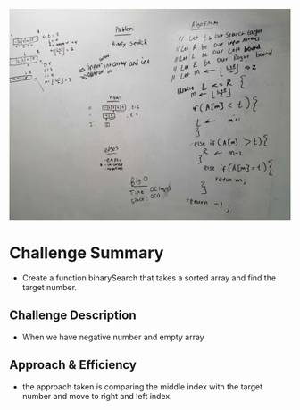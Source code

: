 ![insertshiftarray](../assets/BinarySearch.jpg)
# Challenge Summary
* Create a function binarySearch that takes a sorted array and find the target number. 
## Challenge Description
* When we have negative number and empty array

## Approach & Efficiency
* the approach taken is comparing the middle index with the target number and move to right and left index.
